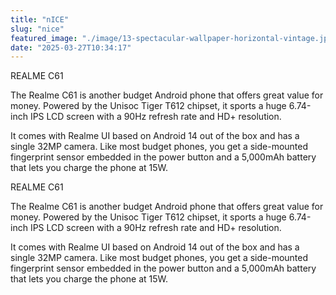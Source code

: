 ```yaml
---
title: "nICE"
slug: "nice"
featured_image: "./image/13-spectacular-wallpaper-horizontal-vintage.jpeg"
date: "2025-03-27T10:34:17"
---
```

REALME C61

The Realme C61 is another budget Android phone that offers great value for
money. Powered by the Unisoc Tiger T612 chipset, it sports a huge 6.74-inch IPS
LCD screen with a 90Hz refresh rate and HD+ resolution.

It comes with Realme UI based on Android 14 out of the box and has a single 32MP
camera. Like most budget phones, you get a side-mounted fingerprint sensor
embedded in the power button and a 5,000mAh battery that lets you charge the
phone at 15W.


REALME C61

The Realme C61 is another budget Android phone that offers great value for
money. Powered by the Unisoc Tiger T612 chipset, it sports a huge 6.74-inch IPS
LCD screen with a 90Hz refresh rate and HD+ resolution.

It comes with Realme UI based on Android 14 out of the box and has a single 32MP
camera. Like most budget phones, you get a side-mounted fingerprint sensor
embedded in the power button and a 5,000mAh battery that lets you charge the
phone at 15W.
